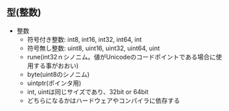 
## 型(整数)

* 整数
  * 符号付き整数: int8, int16, int32, int64, int
  * 符号無し整数: uint8, uint16, uint32, uint64, uint
  * rune(int32ｎシノニム。値がUnicodeのコードポイントである場合に使用する事がおおい)
  * byte(uint8のシノニム)
  * uintptr(ポインタ用)
  * int, uintは同じサイズであり、32bit or 64bit
  * どちらになるかはハードウェアやコンパイラに依存する
